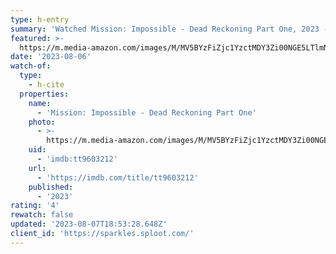 ```yaml
---
type: h-entry
summary: 'Watched Mission: Impossible - Dead Reckoning Part One, 2023 - ★★★★'
featured: >-
  https://m.media-amazon.com/images/M/MV5BYzFiZjc1YzctMDY3Zi00NGE5LTlmNWEtN2Q3OWFjYjY1NGM2XkEyXkFqcGdeQXVyMTUyMTUzNjQ0._V1_SX300.jpg
date: '2023-08-06'
watch-of:
  type:
    - h-cite
  properties:
    name:
      - 'Mission: Impossible - Dead Reckoning Part One'
    photo:
      - >-
        https://m.media-amazon.com/images/M/MV5BYzFiZjc1YzctMDY3Zi00NGE5LTlmNWEtN2Q3OWFjYjY1NGM2XkEyXkFqcGdeQXVyMTUyMTUzNjQ0._V1_SX300.jpg
    uid:
      - 'imdb:tt9603212'
    url:
      - 'https://imdb.com/title/tt9603212'
    published:
      - '2023'
rating: '4'
rewatch: false
updated: '2023-08-07T18:53:28.648Z'
client_id: 'https://sparkles.sploot.com/'
---
```



